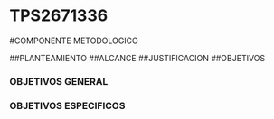 # TPS2671336

#COMPONENTE METODOLOGICO

##PLANTEAMIENTO
##ALCANCE
##JUSTIFICACION
##OBJETIVOS
### OBJETIVOS GENERAL
### OBJETIVOS ESPECIFICOS
